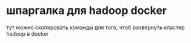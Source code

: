# шпаргалка для hadoop docker

тут можно скопировать команды для того, чтоб развернуть кластер hadoop в docker
